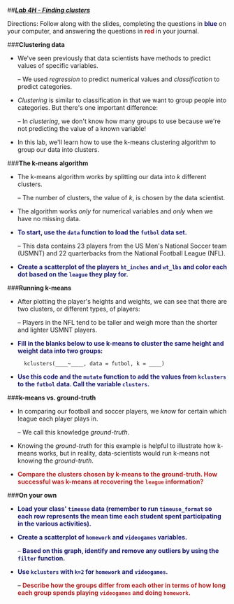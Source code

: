 ##***<u>Lab 4H - Finding clusters</u>***

Directions: Follow along with the slides, completing the questions in <span style="color:midnightblue;">**blue**</span> on your computer, and answering the questions in <span style="color:firebrick;">**red**</span> in your journal.

###**Clustering data**
* We've seen previously that data scientists have methods to predict values of specific
variables.

    – We used *regression* to predict numerical values and *classification* to predict
    categories.

* *Clustering* is similar to classification in that we want to group people into categories. But there's one important difference:

    – In *clustering*, we don't know how many groups to use because we're not predicting
    the value of a known variable!

* In this lab, we'll learn how to use the k-means clustering algorithm to group our data into
clusters.

###**The k-means algorithm**
* The k-means algorithm works by splitting our data into *k* different clusters.

    – The number of clusters, the value of *k*, is chosen by the data scientist.

* The algorithm works *only* for numerical variables and *only* when we have no missing data.

* <span style="color:midnightblue;">**To start, use the ```data``` function to load the ```futbol``` data set.**</span>

    – This data contains 23 players from the US Men's National Soccer team (USMNT)
    and 22 quarterbacks from the National Football League (NFL).

* <span style="color:midnightblue;">**Create a scatterplot of the players ```ht_inches``` and ```wt_lbs``` and color each dot based on the ```league``` they play for.**</span>

###**Running k-means**
* After plotting the player's heights and weights, we can see that there are two clusters, or
different types, of players:

    – Players in the NFL tend to be taller and weigh more than the shorter and lighter
    USMNT players.

* <span style="color:midnightblue;">**Fill in the blanks below to use k-means to cluster the same height and weight data into two
groups:**</span>

        kclusters(____~____, data = futbol, k = ____)

* <span style="color:midnightblue;">**Use this code and the ```mutate``` function to add the values from ```kclusters``` to the ```futbol```
data. Call the variable ```clusters```.**</span>

###**k-means vs. ground-truth**
* In comparing our football and soccer players, we *know* for certain which league each player
plays in.

    – We call this knowledge *ground-truth*.

* Knowing the *ground-truth* for this example is helpful to illustrate how k-means works, but in reality, data-scientists would run k-means not knowing the *ground-truth*.

* <span style="color:firebrick;">**Compare the clusters chosen by k-means to the ground-truth. How successful was k-means
at recovering the ```league``` information?**</span>

###**On your own**
* <span style="color:midnightblue;">**Load your class' ```timeuse``` data (remember to run ```timeuse_format``` so each row represents the mean time each student spent participating in the various activities).**</span>

* <span style="color:midnightblue;">**Create a scatterplot of ```homework``` and ```videogames``` variables.**</span>

    – <span style="color:midnightblue;">**Based on this graph, identify and remove any outliers by using the ```filter``` function.**</span>

* <span style="color:midnightblue;">**Use ```kclusters``` with ```k=2``` for ```homework``` and ```videogames```.**</span>

    – <span style="color:firebrick;">**Describe how the groups differ from each other in terms of how long each
    group spends playing ```videogames``` and doing ```homework```.**</span>